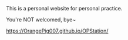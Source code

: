 This is a personal website for personal practice.

You're NOT welcomed, bye~

https://OrangePig007.github.io/OPStation/
